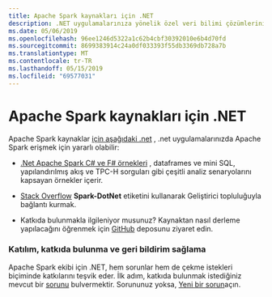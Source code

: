 ```yaml
---
title: Apache Spark kaynakları için .NET
description: .NET uygulamalarınıza yönelik özel veri bilimi çözümlerinin oluşturulması ve tümleştirilmesine yardımcı olmak için Apache Spark kaynakları için bu .NET ' i araştırın.
ms.date: 05/06/2019
ms.openlocfilehash: 96ee1246d5322a1c62b4cbf30392010e6b4d70fd
ms.sourcegitcommit: 8699383914c24a0df033393f55db3369db728a7b
ms.translationtype: MT
ms.contentlocale: tr-TR
ms.lasthandoff: 05/15/2019
ms.locfileid: "69577031"
---
```

# <a name="net-for-apache-spark-resources"></a>Apache Spark kaynakları için .NET

Apache Spark kaynaklar [için aşağıdaki .net](../index.yml) , .net uygulamalarınızda Apache Spark erişmek için yararlı olabilir:

* [.Net Apache Spark C# ve F# örnekleri](https://github.com/dotnet/spark#samples) , dataframes ve mini SQL, yapılandırılmış akış ve TPC-H sorguları gibi çeşitli analiz senaryolarını kapsayan örnekler içerir.

* [Stack Overflow](https://stackoverflow.com/questions/tagged/spark-dotnet) **Spark-DotNet** etiketini kullanarak Geliştirici topluluğuyla bağlantı kurmak.

* Katkıda bulunmakla ilgileniyor musunuz? Kaynaktan nasıl derleme yapılacağını öğrenmek için [GitHub](https://github.com/dotnet/spark) deposunu ziyaret edin.

### <a name="how-to-engage-contribute-and-provide-feedback"></a>Katılım, katkıda bulunma ve geri bildirim sağlama

Apache Spark ekibi için .NET, hem [](https://github.com/dotnet/spark/blob/master/docs/contributing.md)sorunlar hem de çekme istekleri biçiminde katkılarını teşvik eder. İlk adım, katkıda bulunmak istediğiniz mevcut bir [sorunu](https://github.com/dotnet/spark/issues) bulvermektir. Sorununuz yoksa, [Yeni bir sorun](https://github.com/dotnet/spark/issues?utf8=%E2%9C%93&q=is%3Aissue+is%3Aopen+)açın.
